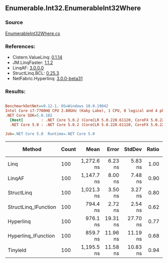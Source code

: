 ﻿## Enumerable.Int32.EnumerableInt32Where

### Source
[EnumerableInt32Where.cs](../LinqBenchmarks/Enumerable/Int32/EnumerableInt32Where.cs)

### References:
- Cistern.ValueLinq: [0.1.14](https://www.nuget.org/packages/Cistern.ValueLinq/0.1.14)
- JM.LinqFaster: [1.1.2](https://www.nuget.org/packages/JM.LinqFaster/1.1.2)
- LinqAF: [3.0.0.0](https://www.nuget.org/packages/LinqAF/3.0.0.0)
- StructLinq.BCL: [0.25.3](https://www.nuget.org/packages/StructLinq.BCL/0.25.3)
- NetFabric.Hyperlinq: [3.0.0-beta31](https://www.nuget.org/packages/NetFabric.Hyperlinq/3.0.0-beta31)

### Results:
``` ini

BenchmarkDotNet=v0.12.1, OS=Windows 10.0.19042
Intel Core i7-7700HQ CPU 2.80GHz (Kaby Lake), 1 CPU, 8 logical and 4 physical cores
.NET Core SDK=5.0.102
  [Host]        : .NET Core 5.0.2 (CoreCLR 5.0.220.61120, CoreFX 5.0.220.61120), X64 RyuJIT
  .NET Core 5.0 : .NET Core 5.0.2 (CoreCLR 5.0.220.61120, CoreFX 5.0.220.61120), X64 RyuJIT

Job=.NET Core 5.0  Runtime=.NET Core 5.0  

```
|               Method | Count |       Mean |    Error |   StdDev | Ratio | RatioSD |  Gen 0 | Gen 1 | Gen 2 | Allocated |
|--------------------- |------ |-----------:|---------:|---------:|------:|--------:|-------:|------:|------:|----------:|
|                 Linq |   100 | 1,272.6 ns |  6.23 ns |  5.83 ns |  1.00 |    0.00 | 0.0305 |     - |     - |      96 B |
|               LinqAF |   100 | 1,147.7 ns |  8.00 ns |  7.48 ns |  0.90 |    0.01 | 0.0114 |     - |     - |      40 B |
|           StructLinq |   100 | 1,021.3 ns |  3.50 ns |  3.27 ns |  0.80 |    0.00 | 0.0191 |     - |     - |      64 B |
| StructLinq_IFunction |   100 |   794.4 ns |  2.72 ns |  2.54 ns |  0.62 |    0.00 | 0.0124 |     - |     - |      40 B |
|            Hyperlinq |   100 |   976.1 ns | 19.31 ns | 27.70 ns |  0.77 |    0.03 | 0.0124 |     - |     - |      40 B |
|  Hyperlinq_IFunction |   100 |   859.7 ns | 11.96 ns | 11.19 ns |  0.68 |    0.01 | 0.0124 |     - |     - |      40 B |
|             Tinyield |   100 | 1,195.5 ns | 11.58 ns | 10.83 ns |  0.94 |    0.01 | 0.1087 |     - |     - |     344 B |
